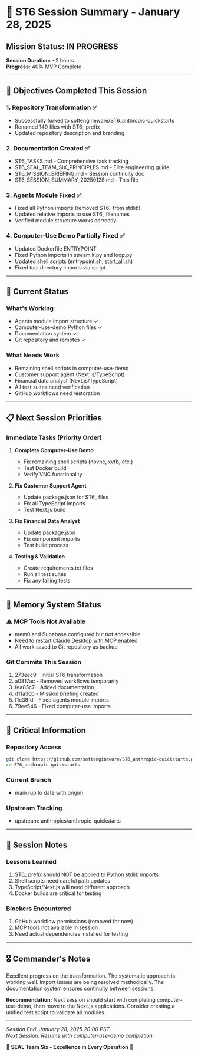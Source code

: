 # 🔱 ST6 Session Summary - January 28, 2025

## Mission Status: IN PROGRESS
**Session Duration:** ~2 hours  
**Progress:** 40% MVP Complete

---

## 🎯 Objectives Completed This Session

### 1. Repository Transformation ✅
- Successfully forked to softengineware/ST6_anthropic-quickstarts
- Renamed 149 files with ST6_ prefix
- Updated repository description and branding

### 2. Documentation Created ✅
- ST6_TASKS.md - Comprehensive task tracking
- ST6_SEAL_TEAM_SIX_PRINCIPLES.md - Elite engineering guide
- ST6_MISSION_BRIEFING.md - Session continuity doc
- ST6_SESSION_SUMMARY_20250128.md - This file

### 3. Agents Module Fixed ✅
- Fixed all Python imports (removed ST6_ from stdlib)
- Updated relative imports to use ST6_ filenames
- Verified module structure works correctly

### 4. Computer-Use Demo Partially Fixed ✅
- Updated Dockerfile ENTRYPOINT
- Fixed Python imports in streamlit.py and loop.py
- Updated shell scripts (entrypoint.sh, start_all.sh)
- Fixed tool directory imports via script

---

## 🚧 Current Status

### What's Working
- Agents module import structure ✓
- Computer-use-demo Python files ✓
- Documentation system ✓
- Git repository and remotes ✓

### What Needs Work
- Remaining shell scripts in computer-use-demo
- Customer support agent (Next.js/TypeScript)
- Financial data analyst (Next.js/TypeScript)
- All test suites need verification
- GitHub workflows need restoration

---

## 📋 Next Session Priorities

### Immediate Tasks (Priority Order)
1. **Complete Computer-Use Demo**
   - Fix remaining shell scripts (novnc, xvfb, etc.)
   - Test Docker build
   - Verify VNC functionality

2. **Fix Customer Support Agent**
   - Update package.json for ST6_ files
   - Fix all TypeScript imports
   - Test Next.js build

3. **Fix Financial Data Analyst**
   - Update package.json
   - Fix component imports
   - Test build process

4. **Testing & Validation**
   - Create requirements.txt files
   - Run all test suites
   - Fix any failing tests

---

## 💾 Memory System Status

### ⚠️ MCP Tools Not Available
- mem0 and Supabase configured but not accessible
- Need to restart Claude Desktop with MCP enabled
- All work saved to Git repository as backup

### Git Commits This Session
1. 273eec9 - Initial ST6 transformation
2. a0817ac - Removed workflows temporarily
3. fea85c7 - Added documentation
4. d11a3cb - Mission briefing created
5. f1c38fd - Fixed agents module imports
6. 79ee546 - Fixed computer-use imports

---

## 🔐 Critical Information

### Repository Access
```bash
git clone https://github.com/softengineware/ST6_anthropic-quickstarts.git
cd ST6_anthropic-quickstarts
```

### Current Branch
- main (up to date with origin)

### Upstream Tracking
- upstream: anthropics/anthropic-quickstarts

---

## 📝 Session Notes

### Lessons Learned
1. ST6_ prefix should NOT be applied to Python stdlib imports
2. Shell scripts need careful path updates
3. TypeScript/Next.js will need different approach
4. Docker builds are critical for testing

### Blockers Encountered
1. GitHub workflow permissions (removed for now)
2. MCP tools not available in session
3. Need actual dependencies installed for testing

---

## 🎖️ Commander's Notes

Excellent progress on the transformation. The systematic approach is working well. Import issues are being resolved methodically. The documentation system ensures continuity between sessions.

**Recommendation:** Next session should start with completing computer-use-demo, then move to the Next.js applications. Consider creating a unified test script to validate all modules.

---

*Session End: January 28, 2025 20:00 PST*  
*Next Session: Resume with computer-use-demo completion*

🔱 **SEAL Team Six - Excellence in Every Operation** 🔱